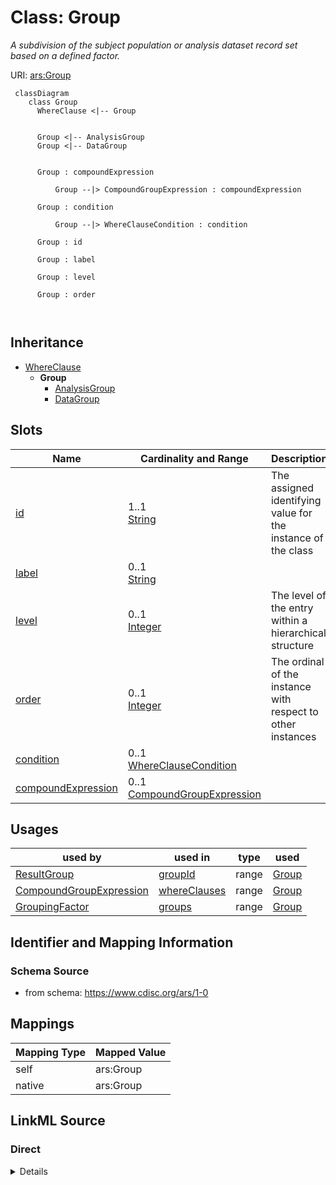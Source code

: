 # Class: Group


_A subdivision of the subject population or analysis dataset record set based on a defined factor._





URI: [ars:Group](https://www.cdisc.org/ars/1-0/Group)



```mermaid
 classDiagram
    class Group
      WhereClause <|-- Group
      

      Group <|-- AnalysisGroup
      Group <|-- DataGroup
      
      
      Group : compoundExpression
        
          Group --|> CompoundGroupExpression : compoundExpression
        
      Group : condition
        
          Group --|> WhereClauseCondition : condition
        
      Group : id
        
      Group : label
        
      Group : level
        
      Group : order
        
      
```





## Inheritance
* [WhereClause](WhereClause.md)
    * **Group**
        * [AnalysisGroup](AnalysisGroup.md)
        * [DataGroup](DataGroup.md)



## Slots

| Name | Cardinality and Range | Description | Inheritance |
| ---  | --- | --- | --- |
| [id](id.md) | 1..1 <br/> [String](String.md) | The assigned identifying value for the instance of the class | direct |
| [label](label.md) | 0..1 <br/> [String](String.md) |  | direct |
| [level](level.md) | 0..1 <br/> [Integer](Integer.md) | The level of the entry within a hierarchical structure | [WhereClause](WhereClause.md) |
| [order](order.md) | 0..1 <br/> [Integer](Integer.md) | The ordinal of the instance with respect to other instances | [WhereClause](WhereClause.md) |
| [condition](condition.md) | 0..1 <br/> [WhereClauseCondition](WhereClauseCondition.md) |  | [WhereClause](WhereClause.md) |
| [compoundExpression](compoundExpression.md) | 0..1 <br/> [CompoundGroupExpression](CompoundGroupExpression.md) |  | [WhereClause](WhereClause.md) |





## Usages

| used by | used in | type | used |
| ---  | --- | --- | --- |
| [ResultGroup](ResultGroup.md) | [groupId](groupId.md) | range | [Group](Group.md) |
| [CompoundGroupExpression](CompoundGroupExpression.md) | [whereClauses](whereClauses.md) | range | [Group](Group.md) |
| [GroupingFactor](GroupingFactor.md) | [groups](groups.md) | range | [Group](Group.md) |






## Identifier and Mapping Information







### Schema Source


* from schema: https://www.cdisc.org/ars/1-0





## Mappings

| Mapping Type | Mapped Value |
| ---  | ---  |
| self | ars:Group |
| native | ars:Group |





## LinkML Source

<!-- TODO: investigate https://stackoverflow.com/questions/37606292/how-to-create-tabbed-code-blocks-in-mkdocs-or-sphinx -->

### Direct

<details>
```yaml
name: Group
description: A subdivision of the subject population or analysis dataset record set
  based on a defined factor.
from_schema: https://www.cdisc.org/ars/1-0
rank: 1000
is_a: WhereClause
slots:
- id
- label
slot_usage:
  compoundExpression:
    name: compoundExpression
    domain_of:
    - WhereClause
    range: CompoundGroupExpression

```
</details>

### Induced

<details>
```yaml
name: Group
description: A subdivision of the subject population or analysis dataset record set
  based on a defined factor.
from_schema: https://www.cdisc.org/ars/1-0
rank: 1000
is_a: WhereClause
slot_usage:
  compoundExpression:
    name: compoundExpression
    domain_of:
    - WhereClause
    range: CompoundGroupExpression
attributes:
  id:
    name: id
    description: The assigned identifying value for the instance of the class.
    from_schema: https://www.cdisc.org/ars/1-0
    rank: 1000
    identifier: true
    alias: id
    owner: Group
    domain_of:
    - ReportingEvent
    - AnalysisCategorization
    - AnalysisCategory
    - Analysis
    - AnalysisMethod
    - Operation
    - ReferencedOperationRelationship
    - Output
    - OutputDisplay
    - DisplaySubSection
    - AnalysisSet
    - GroupingFactor
    - Group
    - DataSubset
    - ReferenceDocument
    - TerminologyExtension
    - SponsorTerm
    range: string
    required: true
  label:
    name: label
    from_schema: https://www.cdisc.org/ars/1-0
    rank: 1000
    alias: label
    owner: Group
    domain_of:
    - AnalysisCategorization
    - AnalysisCategory
    - AnalysisMethod
    - Operation
    - AnalysisSet
    - GroupingFactor
    - Group
    - DataSubset
    - PageRef
    range: string
  level:
    name: level
    description: The level of the entry within a hierarchical structure.
    comments:
    - 1 is the top level.
    from_schema: https://www.cdisc.org/ars/1-0
    rank: 1000
    alias: level
    owner: Group
    domain_of:
    - OrderedListItem
    - WhereClause
    range: integer
  order:
    name: order
    description: The ordinal of the instance with respect to other instances.
    from_schema: https://www.cdisc.org/ars/1-0
    rank: 1000
    alias: order
    owner: Group
    domain_of:
    - OrderedListItem
    - OrderedGroupingFactor
    - OrderedDisplay
    - OrderedDisplaySubSection
    - WhereClause
    range: integer
  condition:
    name: condition
    from_schema: https://www.cdisc.org/ars/1-0
    rank: 1000
    alias: condition
    owner: Group
    domain_of:
    - WhereClause
    range: WhereClauseCondition
  compoundExpression:
    name: compoundExpression
    from_schema: https://www.cdisc.org/ars/1-0
    rank: 1000
    alias: compoundExpression
    owner: Group
    domain_of:
    - WhereClause
    range: CompoundGroupExpression

```
</details>